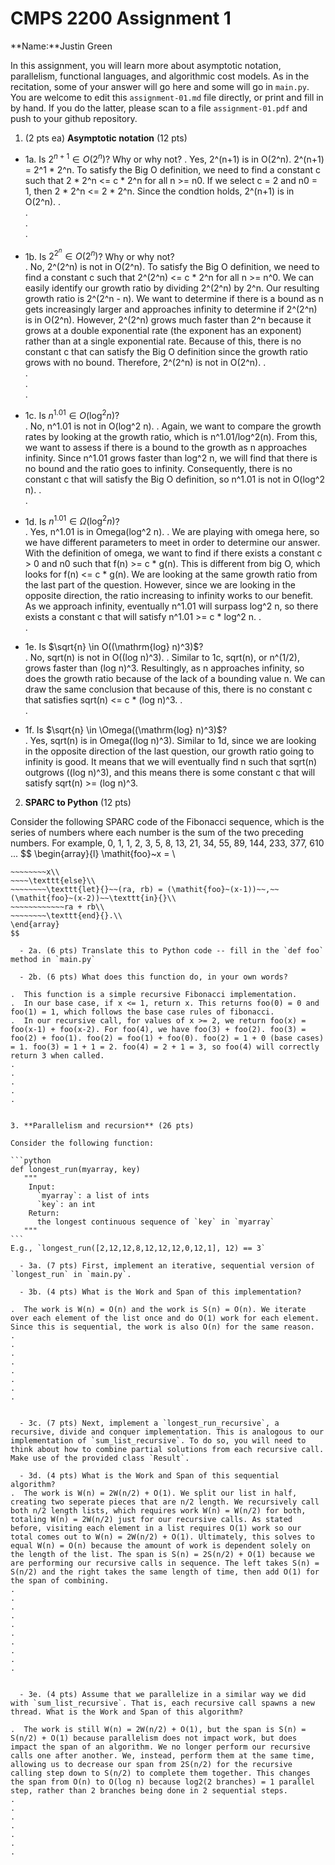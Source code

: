 

# CMPS 2200 Assignment 1

**Name:**Justin Green


In this assignment, you will learn more about asymptotic notation, parallelism, functional languages, and algorithmic cost models. As in the recitation, some of your answer will go here and some will go in `main.py`. You are welcome to edit this `assignment-01.md` file directly, or print and fill in by hand. If you do the latter, please scan to a file `assignment-01.pdf` and push to your github repository. 
  
  

1. (2 pts ea) **Asymptotic notation** (12 pts)

  - 1a. Is $2^{n+1} \in O(2^n)$? Why or why not? 
.  Yes, 2^(n+1) is in O(2^n). 2^(n+1) = 2^1 * 2^n. To satisfy the Big O definition, we need to find a constant c such that 2 * 2^n <= c * 2^n for all n >= n0. If we select c = 2 and n0 = 1, then 2 * 2^n <= 2 * 2^n. Since the condtion holds, 2^(n+1) is in O(2^n).
.  
.  
.  
. 
  - 1b. Is $2^{2^n} \in O(2^n)$? Why or why not?     
.  No, 2^(2^n) is not in O(2^n). To satisfy the Big O definition, we need to find a constant c such that 2^(2^n) <= c * 2^n for all n >= n^0. We can easily identify our growth ratio by dividing 2^(2^n) by 2^n. Our resulting growth ratio is 2^(2^n - n). We want to determine if there is a bound as n gets increasingly larger and approaches infinity to determine if 2^(2^n) is in O(2^n). However, 2^(2^n) grows much faster than 2^n because it grows at a double exponential rate (the exponent has an exponent) rather than at a single exponential rate. Because of this, there is no constant c that can satisfy the Big O definition since the growth ratio grows with no bound. Therefore, 2^(2^n) is not in O(2^n).
.  
.  
.  
.  
  - 1c. Is $n^{1.01} \in O(\mathrm{log}^2 n)$?    
.  No, n^1.01 is not in O(log^2 n).
.  Again, we want to compare the growth rates by looking at the growth ratio, which is n^1.01/log^2(n). From this, we want to assess if there is a bound to the growth as n approaches infinity. Since n^1.01 grows faster than log^2 n, we will find that there is no bound and the ratio goes to infinity. Consequently, there is no constant c that will satisfy the Big O definition, so n^1.01 is not in O(log^2 n). 
.  
.  

  - 1d. Is $n^{1.01} \in \Omega(\mathrm{log}^2 n)$?  
.  Yes, n^1.01 is in Omega(log^2 n).
.  We are playing with omega here, so we have different parameters to meet in order to determine our answer. With the definition of omega, we want to find if there exists a constant c > 0 and n0 such that f(n) >= c * g(n). This is different from big O, which looks for f(n) <= c * g(n). We are looking at the same growth ratio from the last part of the question. However, since we are looking in the opposite direction, the ratio increasing to infinity works to our benefit. As we approach infinity, eventually n^1.01 will surpass log^2 n, so there exists a constant c that will satisfy n^1.01 >= c * log^2 n.
.  
.  
  - 1e. Is $\sqrt{n} \in O((\mathrm{log} n)^3)$?  
.  No, sqrt(n) is not in O((log n)^3).
.  Similar to 1c, sqrt(n), or n^(1/2), grows faster than (log n)^3. Resultingly, as n approaches infinity, so does the growth ratio because of the lack of a bounding value n. We can draw the same conclusion that because of this, there is no constant c that satisfies sqrt(n) <= c * (log n)^3.
.  
.  
  - 1f. Is $\sqrt{n} \in \Omega((\mathrm{log} n)^3)$?  
.  Yes, sqrt(n) is in Omega((log n)^3). Similar to 1d, since we are looking in the opposite direction of the last question, our growth ratio going to infinity is good. It means that we will eventually find n such that sqrt(n) outgrows ((log n)^3), and this means there is some constant c that will satisfy sqrt(n) >= (log n)^3.


2. **SPARC to Python** (12 pts)

Consider the following SPARC code of the Fibonacci sequence, which is the series of numbers where each number is the sum of the two preceding numbers. For example, 0, 1, 1, 2, 3, 5, 8, 13, 21, 34, 55, 89, 144, 233, 377, 610 ... 
$$
\begin{array}{l}
\mathit{foo}~x =   \\
~~~~\texttt{if}{}~~x \le 1~~\texttt{then}{}\\
~~~~~~~~x\\   
~~~~\texttt{else}\\
~~~~~~~~\texttt{let}{}~~(ra, rb) = (\mathit{foo}~(x-1))~~,~~(\mathit{foo}~(x-2))~~\texttt{in}{}\\  
~~~~~~~~~~~~ra + rb\\  
~~~~~~~~\texttt{end}{}.\\
\end{array}
$$ 

  - 2a. (6 pts) Translate this to Python code -- fill in the `def foo` method in `main.py`  

  - 2b. (6 pts) What does this function do, in your own words?  

.  This function is a simple recursive Fibonacci implementation.
.  In our base case, if x <= 1, return x. This returns foo(0) = 0 and foo(1) = 1, which follows the base case rules of fibonacci.
.  In our recursive call, for values of x >= 2, we return foo(x) = foo(x-1) + foo(x-2). For foo(4), we have foo(3) + foo(2). foo(3) = foo(2) + foo(1). foo(2) = foo(1) + foo(0). foo(2) = 1 + 0 (base cases) = 1. foo(3) = 1 + 1 = 2. foo(4) = 2 + 1 = 3, so foo(4) will correctly return 3 when called.
.  
.  
.  
.  
.  
  

3. **Parallelism and recursion** (26 pts)

Consider the following function:  

```python
def longest_run(myarray, key)
   """
    Input:
      `myarray`: a list of ints
      `key`: an int
    Return:
      the longest continuous sequence of `key` in `myarray`
   """
```
E.g., `longest_run([2,12,12,8,12,12,12,0,12,1], 12) == 3`  
 
  - 3a. (7 pts) First, implement an iterative, sequential version of `longest_run` in `main.py`.  

  - 3b. (4 pts) What is the Work and Span of this implementation?  

.  The work is W(n) = O(n) and the work is S(n) = O(n). We iterate over each element of the list once and do O(1) work for each element. Since this is sequential, the work is also O(n) for the same reason.
.  
.  
.  
.  
.  
.  
.  
.  


  - 3c. (7 pts) Next, implement a `longest_run_recursive`, a recursive, divide and conquer implementation. This is analogous to our implementation of `sum_list_recursive`. To do so, you will need to think about how to combine partial solutions from each recursive call. Make use of the provided class `Result`.   

  - 3d. (4 pts) What is the Work and Span of this sequential algorithm?  
.  The work is W(n) = 2W(n/2) + O(1). We split our list in half, creating two seperate pieces that are n/2 length. We recursively call both n/2 length lists, which requires work W(n) = W(n/2) for both, totaling W(n) = 2W(n/2) just for our recursive calls. As stated before, visiting each element in a list requires O(1) work so our total comes out to W(n) = 2W(n/2) + O(1). Ultimately, this solves to equal W(n) = O(n) because the amount of work is dependent solely on the length of the list. The span is S(n) = 2S(n/2) + O(1) because we are performing our recursive calls in sequence. The left takes S(n) = S(n/2) and the right takes the same length of time, then add O(1) for the span of combining.
.  
.  
.  
.  
.  
.  
.  
.  
.  
.  


  - 3e. (4 pts) Assume that we parallelize in a similar way we did with `sum_list_recursive`. That is, each recursive call spawns a new thread. What is the Work and Span of this algorithm?  

.  The work is still W(n) = 2W(n/2) + O(1), but the span is S(n) = S(n/2) + O(1) because parallelism does not impact work, but does impact the span of an algorithm. We no longer perform our recursive calls one after another. We, instead, perform them at the same time, allowing us to decrease our span from 2S(n/2) for the recursive calling step down to S(n/2) to complete them together. This changes the span from O(n) to O(log n) because log2(2 branches) = 1 parallel step, rather than 2 branches being done in 2 sequential steps. 
.  
.  
.  
.  
.  
.  
.  

